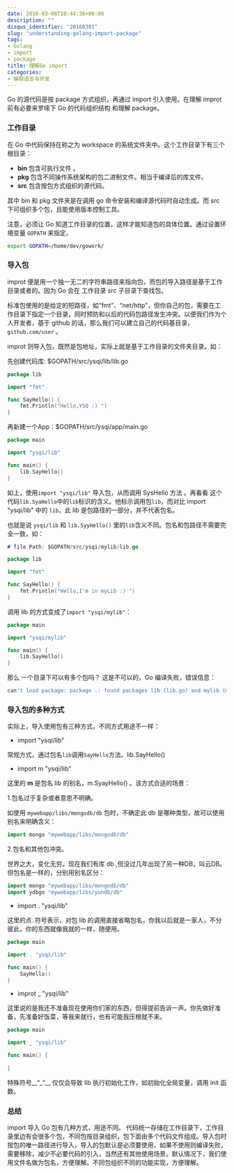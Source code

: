 ```yaml
---
date: 2016-03-08T10:44:36+08:00
description: ""
disqus_identifier: "20160301"
slug: "understanding-golang-import-package"
tags:
- Golang
- import
- package
title: 理解Go import
categories:
- 编程语言与开发
---
```


Go 的源代码是按 package 方式组织，再通过 import 引入使用。在理解 improt 前有必要来罗嗦下 Go 的代码组织结构 和理解 package。

### 工作目录

在 Go 中代码保持在称之为 workspace 的系统文件夹中。这个工作目录下有三个根目录：

+ __bin__ 	包含可执行文件	。
+ __pkg__ 	包含不同操作系统架构的包二进制文件。相当于编译后的库文件。
+ __src__ 	包含按包方式组织的源代码。

其中 bin 和 pkg 文件夹是在调用 go 命令安装和编译源代码时自动生成。而 src 下可组织多个包，且能使用版本控制工具。

注意，必须让 Go 知道工作目录的位置，这样才能知道包的具体位置。通过设置环境变量 `GOPATH` 来指定。
```bash
export GOPATH=/home/dev/gowork/ 
```

### 导入包

improt 便是用一个独一无二的字符串路径来指向包，而包的导入路径是基于工作目录或者的。因为 Go 会在 工作目录 src 子目录下查找包。

标准包使用的是给定的短路径，如“fmt”、“net/http”，但你自己的包，需要在工作目录下指定一个目录，同时预防和以后的代码包路径发生冲突。以便我们作为个人开发者，基于 github 的话，那么我们可以建立自己的代码基目录，`github.com/user` 。


improt 则导入包，既然是包地址，实际上就是基于工作目录的文件夹目录。如：

先创建代码库: $GOPATH/src/ysqi/lib/lib.go
```Go
package lib

import "fmt"

func SayHello() {
	fmt.Println("Hello,YSQ :) ")
}
```

再新建一个App：$GOPATH/src/ysqi/app/main.go
```Go
package main

import "ysqi/lib"

func main() {
	lib.SayHello()
}

```
如上，使用`import "ysqi/lib"` 导入包，从而调用 SysHello 方法 。再看看 这个代码`lib.SyaHello`中的`lib`标识的含义。他标示调用包`lib`，而对比 import "ysqi/lib" 中的 `lib`，此 lib 是包路径的一部分，并不代表包名。

也就是说 `ysqi/lib` 和 `lib.SyyHello()` 里的`lib`含义不同。包名和包路径不需要完全一致，如：
```Go
# file Path: $GOPATH/src/ysqi/mylib/lib.go

package lib

import "fmt"

func SayHello() {
	fmt.Println("Hello,I'm in myLib :) ")
}
```
调用 lib 的方式变成了`import "ysqi/mylib"`：
```Go
package main

import "ysqi/mylib"

func main() {
	lib.SayHello()
}
```

那么 一个目录下可以有多个包吗？ 这是不可以的，Go 编译失败，错误信息：
```bash
can't load package: package .: found packages lib (lib.go) and mylib (mylib.go) in ...
```

### 导入包的多种方式

实际上，导入使用包有三种方式，不同方式用途不一样：

+ import   "ysqi/lib"   

常规方式，通过包名`lib`调用`SayHello`方法。lib.SayHello()

+ import m "ysqi/lib" 

这里的 __m__ 是包名 lib 的别名，m.SyayHello() 。该方式合适的场景：

1.包名过于复杂或者意思不明确。

如使用 `mywebapp/libs/mongodb/db`  包时，不确定此 db 是哪种类型，故可以使用别名来明确含义：
```Go
import mongo "mywebapp/libs/mongodb/db"
```

2.包名和其他包冲突。

世界之大，变化无穷。现在我们有库 db ,但没过几年出现了另一种DB，叫云DB。但包名是一样的，分别用别名区分：
```Go
import mongo "mywebapp/libs/mongodb/db"
import ydbgo "mywebapp/libs/yundb/db"
```


+ import . "ysqi/lib"

这里的点`.`符号表示，对包 lib 的调用直接省略包名，你我以后就是一家人，不分彼此，你的东西就像我就的一样，随便用。
```Go
package main

import . "ysqi/lib"

func main() {
	SayHello()
}
```

+ improt _ "ysqi/lib"

这里说的是我还不准备现在使用你们家的东西，但得提前告诉一声。你先做好准备，先准备好饭菜，等我来就行，也有可能我压根就不来。
```Go
package main

import _ "ysqi/lib"

func main() {
	 
}
```

特殊符号__“_”__ 仅仅会导致 lib 执行初始化工作，如初始化全局变量，调用 init 函数。


### 总结

import 导入 Go 包有几种方式，用途不同。 代码统一存储在工作目录下，工作目录里边有会很多个包，不同包按目录组织，包下面由多个代码文件组成。导入包时按包的唯一路径进行导入，导入的包默认是必须要使用，如果不使用则编译失败，需要移除，减少不必要代码的引入，当然还有其他使用场景。默认情况下，我们使用文件名做为包名，方便理解。不同包组织不同的功能实现，方便理解。 